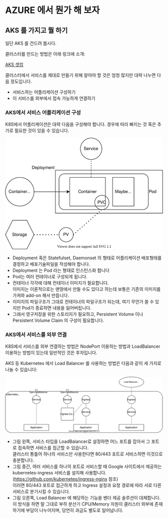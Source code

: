 # AZURE 에서 뭔가 해 보자

## AKS 를 가지고 뭘 하기

일단 AKS 를 건드려 봅시다.

클러스터를 만드는 방법은 아래 링크에 소개:

[AKS 셋업](https://github.com/anabaral/azure-etude/blob/master/aks-setup.md)


클러스터에서 서비스를 제대로 만들기 위해 알아야 할 것은 엄청 많지만 대략 나누면 다음 정도입니다.
- 서비스하는 어플리케이션 구성하기
- 이 서비스를 외부에서 접속 가능하게 연결하기

### AKS에서 서비스 어플리케이션 구성

K8S에서 어플리케이션은 대략 다음을 구성해야 합니다. 경우에 따라 빠지는 것 혹은 추가로 필요한 것이 있을 수 있습니다.

![k8s에서의 Application](https://github.com/anabaral/azure-etude/blob/master/img/k8s-app.svg)

- Deployment 혹은 Statefulset, Daemonset 의 형태로 어플리케이션 배포형태를 결정하고 배포기술파일을 작성해야 합니다.
- Deployment 는 Pod 라는 형태로 인스턴스화 합니다
- Pod는 여러 컨테이너로 구성되게 됩니다.
- 컨테이너 각각에 대해 컨테이너 이미지가 필요합니다.  
  이미지는 이론적으로는 맨땅에서 만들 수도 있다고 하는데 보통은 기존의 이미지를 가져와 add-on 해서 만듭니다.
- 이미지의 파일구조가 그대로 컨테이너의 파일구조가 되는데, 여기 무언가 쓸 수 있지만 Pod가 종료하면 내용을 잃어버립니다.
- 그래서 영구저장을 위한 스토리지가 필요하고, Persistent Volume 이나 Persistent Volume Claim 의 구성이 필요합니다.


### AKS에서 서비스를 외부 연결

K8S에서 서비스를 외부 연결하는 방법은 NodePort 이용하는 방법과 LoadBalancer 이용하는 방법이 있는데 일반적인 것은 후자입니다.

AKS 등 Kubernetes 에서 Load Balancer 를 사용하는 방법은 다음과 같이 세 가지로 나눌 수 있습니다:

![K8s에서의 Load Balancer](https://github.com/anabaral/azure-etude/blob/master/img/k8s-lb-1.svg)

- 그림 왼쪽, 서비스 타입을 LoadBalancer로 설정하면 어느 포트를 잡아서 그 포트로 접속하면 서비스를 접근할 수 있습니다.  
  클러스터 통틀어 하나의 서비스만 사용한다면 80/443 포트로 서비스하면 이것으로 충분합니다.
- 그림 중간, 여러 서비스를 하나의 포트로 서비스할 때 Google 사이트에서 제공하는 kubernetes-ingress 서비스를 설치해 사용합니다.  
  (https://github.com/kubernetes/ingress-nginx 참조)  
  이러면 80/443 포트로 접근하게 하고  Ingress 설정과 요청 경로에 따라 서로 다른 서비스로 분기시킬 수 있습니다.
- 그림 오른쪽, Load Balancer 에 해당하는 기능을 벤더 제공 솔루션이 대체합니다.  
  이 방식을 하면 말 그대로 부하 분산기 CPU/Memory 자원이 클러스터 외부에 존재하기에 부담이 나누어지며, 당연히 과금도 별도로 일어납니다.


